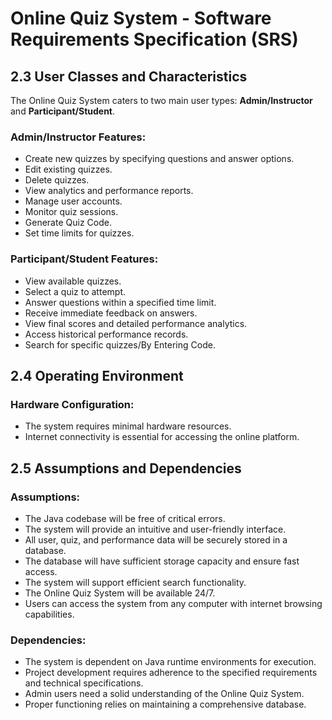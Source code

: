 # Online Quiz System - Software Requirements Specification (SRS)

## 2.3 User Classes and Characteristics

The Online Quiz System caters to two main user types: **Admin/Instructor** and **Participant/Student**.

### Admin/Instructor Features:
- Create new quizzes by specifying questions and answer options.
- Edit existing quizzes.
- Delete quizzes.
- View analytics and performance reports.
- Manage user accounts.
- Monitor quiz sessions.
- Generate Quiz Code. 
- Set time limits for quizzes.

### Participant/Student Features:
- View available quizzes.
- Select a quiz to attempt.
- Answer questions within a specified time limit.
- Receive immediate feedback on answers.
- View final scores and detailed performance analytics.
- Access historical performance records.
- Search for specific quizzes/By Entering Code.

## 2.4 Operating Environment

### Hardware Configuration:
- The system requires minimal hardware resources.
- Internet connectivity is essential for accessing the online platform.

## 2.5 Assumptions and Dependencies

### Assumptions:
- The Java codebase will be free of critical errors.
- The system will provide an intuitive and user-friendly interface.
- All user, quiz, and performance data will be securely stored in a database.
- The database will have sufficient storage capacity and ensure fast access.
- The system will support efficient search functionality.
- The Online Quiz System will be available 24/7.
- Users can access the system from any computer with internet browsing capabilities.

### Dependencies:
- The system is dependent on Java runtime environments for execution.
- Project development requires adherence to the specified requirements and technical specifications.
- Admin users need a solid understanding of the Online Quiz System.
- Proper functioning relies on maintaining a comprehensive database.

